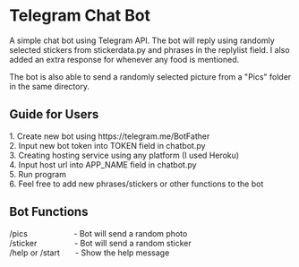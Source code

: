 # Telegram Chat Bot
 
A simple chat bot using Telegram API. The bot will reply using randomly selected stickers from stickerdata.py and phrases in the replylist field.
I also added an extra response for whenever any food is mentioned.

The bot is also able to send a randomly selected picture from a "Pics" folder in the same directory.

<h2>Guide for Users</h2>
1. Create new bot using https://telegram.me/BotFather<br>
2. Input new bot token into TOKEN field in chatbot.py<br>
3. Creating hosting service using any platform (I used Heroku)<br>
4. Input host url into APP_NAME field in chatbot.py<br>
5. Run program<br>
6. Feel free to add new phrases/stickers or other functions to the bot


<h2>Bot Functions</h2>
/pics &nbsp&nbsp&nbsp&nbsp&nbsp&nbsp&nbsp&nbsp&nbsp&nbsp&nbsp&nbsp&nbsp&nbsp&nbsp&nbsp&nbsp&nbsp&nbsp&nbsp- Bot will send a random photo<br>
/sticker     &nbsp&nbsp&nbsp&nbsp&nbsp&nbsp&nbsp&nbsp&nbsp&nbsp&nbsp&nbsp&nbsp&nbsp&nbsp&nbsp- Bot will send a random sticker<br>
/help or /start      &nbsp&nbsp&nbsp&nbsp&nbsp&nbsp- Show the help message<br>
